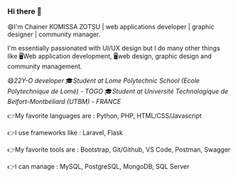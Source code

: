 ### Hi there 👋


😄I'm Chainer KOMISSA ZOTSU | web applications developer | graphic designer | community manager. 

I'm essentially passionated with UI/UX design but I do many other things like 🖥️Web application development, 🖥️web design, graphic design and community management.

😄*22Y-O developer* 
🎓*Student at Lome Polytechnic School (Ecole Polytechnique de Lomé) - TOGO*
🎓*Student at Université Technologique de Belfort-Montbéliard (UTBM) - FRANCE*


 
👉My favorite languages are : 
Python, PHP, HTML/CSS/Javascript


👉I use frameworks like : 
Laravel, Flask


👉My favorite tools are : 
Bootstrap, Git/Github, VS Code, Postman, Swagger


👉I can manage : 
MySQL, PostgreSQL, MongoDB, SQL Server


